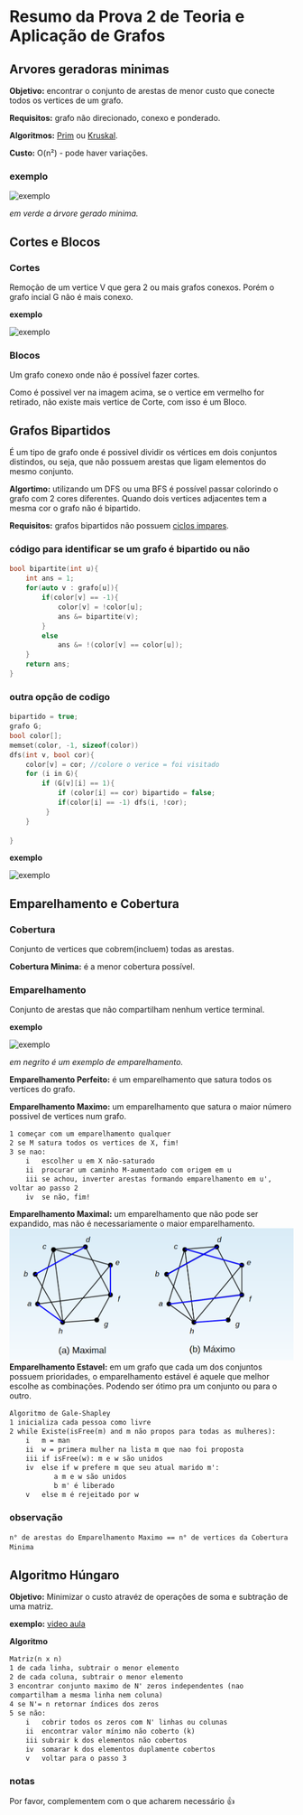 # Resumo da Prova 2 de Teoria e Aplicação de Grafos

## Arvores geradoras minimas

**Objetivo:** encontrar o conjunto de arestas de menor custo que conecte todos os vertices de um grafo.

**Requisitos:** grafo não direcionado, conexo e ponderado.

**Algoritmos:** [Prim](https://www.ime.usp.br/~pf/algoritmos_para_grafos/aulas/prim.html) ou [Kruskal](https://www.ime.usp.br/~pf/algoritmos_para_grafos/aulas/kruskal.html).

**Custo:** O(n²) - pode haver variações.
### exemplo
![exemplo](http://danielamaral.wikidot.com/local--files/agmmo/GrafoPesosAGM.png)

*em verde a árvore gerado minima.*

## Cortes e Blocos

### Cortes
Remoção de um vertice V que gera 2 ou mais grafos conexos. Porém o grafo incial G não é mais conexo.

**exemplo**


![exemplo](https://i.stack.imgur.com/A8gyC.png)

### Blocos 
Um grafo conexo onde não é possível fazer cortes. 

Como é possivel ver na imagem acima, se o vertice em vermelho for retirado, não existe mais vertice de Corte, com isso é um Bloco.

## Grafos Bipartidos

É um tipo de grafo onde é possivel dividir os vértices em dois conjuntos distindos, ou seja, que não possuem arestas que ligam elementos do mesmo conjunto.

**Algortimo:** utilizando um DFS ou uma BFS é possível passar colorindo o grafo com 2 cores diferentes. Quando dois vertices adjacentes tem a mesma cor o grafo não é bipartido.

**Requisitos:** grafos bipartidos não possuem [ciclos impares](https://www.ime.usp.br/~pf/algoritmos_para_grafos/aulas/bipartite.html).

### código para identificar se um grafo é bipartido ou não

```C++
bool bipartite(int u){
    int ans = 1;
    for(auto v : grafo[u]){
        if(color[v] == -1){
            color[v] = !color[u];
            ans &= bipartite(v);
        }
        else
            ans &= !(color[v] == color[u]);
    }
    return ans;
}
```

### outra opção de codigo
```C++
bipartido = true;
grafo G;
bool color[];
memset(color, -1, sizeof(color))
dfs(int v, bool cor){
    color[v] = cor; //colore o verice = foi visitado
    for (i in G){
        if (G[v][i] == 1){
            if (color[i] == cor) bipartido = false;
            if(color[i] == -1) dfs(i, !cor);
         }
    }

}
```

**exemplo**

![exemplo](https://www.researchgate.net/profile/Esly_Junior/publication/319276416/figure/fig8/AS:531223680634887@1503665003756/Figura-3-4-Grafo-bipartido-inicial-para-o-problema-do-pendulo-utilizado-no-algoritmo.png)

## Emparelhamento e Cobertura

### Cobertura

Conjunto de vertices que cobrem(incluem) todas as arestas.

**Cobertura Minima:** é a menor cobertura possível.

### Emparelhamento

Conjunto de arestas que não compartilham nenhum vertice terminal.

**exemplo**

![exemplo](http://www.professeurs.polymtl.ca/michel.gagnon/Disciplinas/Bac/Grafos/Map/map_aum3.gif)

*em negrito é um exemplo de emparelhamento.*

**Emparelhamento Perfeito:** é um emparelhamento que satura todos os vertices do grafo.

**Emparelhamento Maximo:** um emparelhamento que satura o maior número possivel de vertices num grafo.
```
1 começar com um emparelhamento qualquer
2 se M satura todos os vertices de X, fim!
3 se nao:
    i   escolher u em X não-saturado
    ii  procurar um caminho M-aumentado com origem em u
    iii se achou, inverter arestas formando emparelhamento em u', voltar ao passo 2
    iv  se não, fim!
```

**Emparelhamento Maximal:** um emparelhamento que não pode ser expandido, mas não é necessariamente o maior emparelhamento.
![](maximalVSmaximo.png)
**Emparelhamento Estavel:** em um grafo que cada um dos conjuntos possuem prioridades, o emparelhamento estável é aquele que melhor escolhe as combinações. Podendo ser ótimo pra um conjunto ou para o outro.
``` 
Algoritmo de Gale-Shapley
1 inicializa cada pessoa como livre
2 while Existe(isFree(m) and m não propos para todas as mulheres):
    i   m = man
    ii  w = primera mulher na lista m que nao foi proposta
    iii if isFree(w): m e w são unidos
    iv  else if w prefere m que seu atual marido m':
           a m e w são unidos
           b m' é liberado
    v   else m é rejeitado por w
```

### observação

`n° de arestas do Emparelhamento Maximo == n° de vertices da Cobertura Minima`

## Algoritmo Húngaro

**Objetivo:** Minimizar o custo atravéz de operações de soma e subtração de uma matriz.

**exemplo:** [video aula](https://www.youtube.com/watch?v=sZQwhs_uDCs)

**Algoritmo**
```
Matriz(n x n)
1 de cada linha, subtrair o menor elemento
2 de cada coluna, subtrair o menor elemento
3 encontrar conjunto maximo de N' zeros independentes (nao compartilham a mesma linha nem coluna)
4 se N'= n retornar índices dos zeros
5 se não:
    i   cobrir todos os zeros com N' linhas ou colunas
    ii  encontrar valor mínimo não coberto (k)
    iii subrair k dos elementos não cobertos
    iv  somarar k dos elementos duplamente cobertos
    v   voltar para o passo 3
```

### notas
Por favor, complementem com o que acharem necessário :+1:
